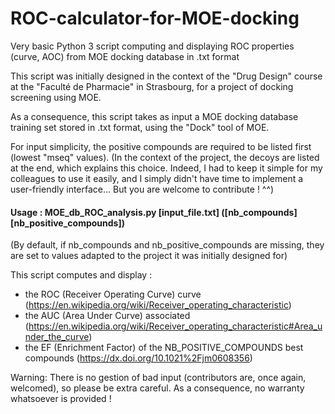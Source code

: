 # ROC-calculator-for-MOE-docking
Very basic Python 3 script computing and displaying ROC properties (curve, AOC) from MOE docking database in .txt format

This script was initially designed in the context of the "Drug Design" course at the "Faculté de Pharmacie" in Strasbourg, for a project of docking screening using MOE.

As a consequence, this script takes as input a MOE docking database training set stored in .txt format, using the "Dock" tool of MOE.

For input simplicity, the positive compounds are required to be listed first (lowest "mseq" values).
(In the context of the project, the decoys are listed at the end, which explains this choice. Indeed, I had to keep it simple for my colleagues to use it easily, and I simply didn't have time to implement a user-friendly interface... But you are welcome to contribute ! ^^)

#### Usage : MOE_db_ROC_analysis.py \[input_file.txt\] (\[nb_compounds\] \[nb_positive_compounds\]) 
(By default, if nb_compounds and nb_positive_compounds are missing, they are set to values adapted to the project it was initially designed for)

This script computes and display : 
- the ROC (Receiver Operating Curve) curve (https://en.wikipedia.org/wiki/Receiver_operating_characteristic)
- the AUC (Area Under Curve) associated (https://en.wikipedia.org/wiki/Receiver_operating_characteristic#Area_under_the_curve)
- the EF (Enrichment Factor) of the NB_POSITIVE_COMPOUNDS best compounds (https://dx.doi.org/10.1021%2Fjm0608356)

Warning: There is no gestion of bad input (contributors are, once again, welcomed), so please be extra careful. As a consequence, no warranty whatsoever is provided !
